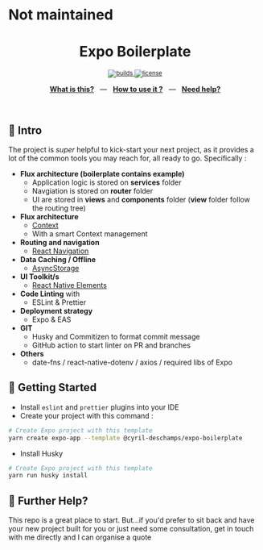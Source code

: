 <h1>Not maintained</h1>

<div align="center">
  <p></p>
  <h1>Expo Boilerplate</h1>
  <p></p>
  <sup>
    <a href="https://github.com/Cyril-Deschamps/expo-boilerplate/actions">
      <img src="https://img.shields.io/endpoint.svg?url=https%3A%2F%2Factions-badge.atrox.dev%2FCyril-Deschamps%2Fexpo-boilerplate%2Fbadge%3Fref%3Dproduction&style=flat" alt="builds" />
    </a>
    <a href="/LICENSE">
      <img src="https://img.shields.io/github/license/Cyril-Deschamps/expo-boilerplate?style=flat-square" alt="license" />
    </a>
  </sup>
  <br />
  <p align="center">
    <a href="#-intro"><b>What is this?</b></a>
    &nbsp;&nbsp;&mdash;&nbsp;&nbsp;
    <a href="#-getting-started"><b>How to use it ?</b></a>
    &nbsp;&nbsp;&mdash;&nbsp;&nbsp;
    <a href="#-further-help"><b>Need help?</b></a>
  </p>
  <br />
</div>

## 👋 Intro

The project is _super_ helpful to kick-start your next project, as it provides a lot of the common tools you may reach for, all ready to go. Specifically :

- **Flux architecture (boilerplate contains example)**
  - Application logic is stored on **services** folder
  - Navgiation is stored on **router** folder
  - UI are stored in **views** and **components** folder (**view** folder follow the routing tree)
- **Flux architecture**
  - [Context](https://reactjs.org/docs/context.html)
  - With a smart Context management
- **Routing and navigation**
  - [React Navigation](https://reactnavigation.org/)
- **Data Caching / Offline**
  - [AsyncStorage](https://react-native-async-storage.github.io/async-storage/)
- **UI Toolkit/s**
  - [React Native Elements](https://reactnativeelements.com/)
- **Code Linting** with
  - ESLint & Prettier
- **Deployment strategy**
  - Expo & EAS
- **GIT**
  - Husky and Commitizen to format commit message
  - GitHub action to start linter on PR and branches
- **Others**
  - date-fns / react-native-dotenv / axios / required libs of Expo

## 🚀 Getting Started

- Install `eslint` and `prettier` plugins into your IDE
- Create your project with this command :

```bash
# Create Expo project with this template
yarn create expo-app --template @cyril-deschamps/expo-boilerplate
```

- Install Husky

```bash
# Create Expo project with this template
yarn run husky install
```

## 👊 Further Help?

This repo is a great place to start. But...if you'd prefer to sit back and have your new project built for you or just need some consultation, get in touch with me directly and I can organise a quote
